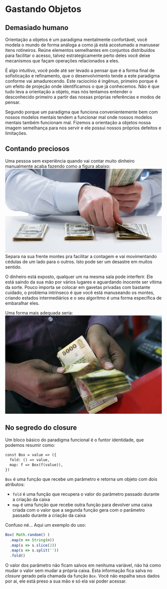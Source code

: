 # Gastando Objetos
## Demasiado humano
Orientação a objetos é um paradigma mentalmente confortável, você modela o mundo de forma análoga a como já está acostumado a manusear itens rotineiros. Reúne elementos semelhantes em conjuntos distribuídos para facilitar o acesso, talvez estrategicamente perto deles você deixe mecanismos que façam operações relacionados a eles.

É algo intuitivo, você pode até ser levado a pensar que é a forma final de sofisticação e refinamento, que o desenvolvimento tende a este paradigma conforme vai amadurecendo. Este raciocínio é ingênuo, primeiro porque é um efeito de projeção onde identificamos o que já conhecemos. Não é que tudo leva a orientação a objeto, mas nós tentamos entender o desconhecido primeiro a partir das nossas próprias referências e modos de pensar.

Segundo porque um paradigma que funciona convenientemente bem com nossos modelos mentais tendem a funcionar mal onde nossos modelos mentais também funcionam mal. Fizemos a orientação a objetos nossa imagem semelhança para nos servir e ele possui nossos próprios defeitos e limitações.

## Contando preciosos
Uma pessoa sem experiência quando vai contar muito dinheiro manualmente acaba fazendo como a figura abaixo:
![montes](02.jpg)
Separa na sua frente montes pra facilitar a contagem e vai movimentando cédulas de um lado para o outros.  Isto pode ser um desastre em muitos sentido.

O dinheiro está exposto, qualquer um na mesma sala pode interferir. Ele está saindo da sua mão por vários lugares e aguardando inocente ser vítima da sorte. Pouco importa se colocar em gavetas privadas com bastante cuidado, o problema intrínseco é que você está manuseando os montes, criando estados intermediários e o seu algoritmo é uma forma específica de embaralhar eles.

Uma forma mais adequada seria:
![mesma mão](01.jpg)

## No segredo do closure
Um bloco básico do paradigma funcional é o funtor identidade, que podemos resumir como:
```javascrip
const Box = value => ({
  fold: () => value,
  map: f => Box(f(value)),
})
```
`Box` é uma função que recebe um parâmetro e retorna um objeto com dois atributos:
- `fold` é uma função que recupera o valor do parâmetro passado durante a criação da caixa
- `map`  é uma função que recebe outra função para devolver uma caixa criada com o valor que a segunda função gera com o parâmetro passado durante a criação da caixa 

Confuso né... Aqui um exemplo do uso:

```javascript
Box( Math.random() )
  .map(n => String(n))
  .map(s => s.slice(2))
  .map(s => s.split(''))
  .fold()
```

O valor dos  parâmetro não ficam salvos em nenhuma variável, não há como mudar o valor sem mudar a própria caixa. Esta informação fica salva no _closure_ gerado pela chamada da  função `Box`. Você não espalha seus dados por ai, ele está preso a sua mão e só ela vai poder acessar.